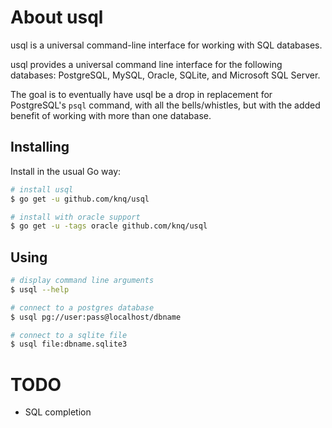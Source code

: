 # About usql

usql is a universal command-line interface for working with SQL databases.

usql provides a universal command line interface for the following databases:
PostgreSQL, MySQL, Oracle, SQLite, and Microsoft SQL Server.

The goal is to eventually have usql be a drop in replacement for PostgreSQL's
`psql` command, with all the bells/whistles, but with the added benefit of
working with more than one database.

## Installing

Install in the usual Go way:

```sh
# install usql
$ go get -u github.com/knq/usql

# install with oracle support
$ go get -u -tags oracle github.com/knq/usql
```

## Using

```sh
# display command line arguments
$ usql --help

# connect to a postgres database
$ usql pg://user:pass@localhost/dbname

# connect to a sqlite file
$ usql file:dbname.sqlite3
```

# TODO
* SQL completion
